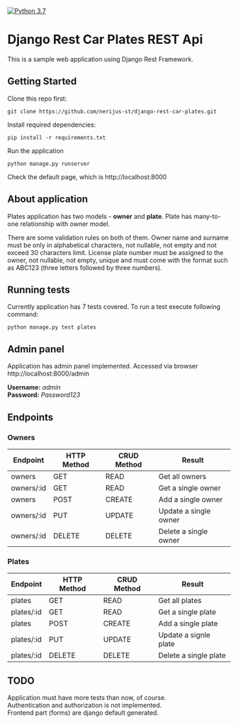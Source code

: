 [![Python 3.7](https://img.shields.io/badge/python-3.7-green.svg)](https://www.python.org/downloads/release/python-370/)

# Django Rest Car Plates REST Api
This is a sample web application using Django Rest Framework.


## Getting Started

Clone this repo first:
```
git clone https://github.com/nerijus-st/django-rest-car-plates.git
```

Install required dependencies:
```
pip install -r requirements.txt
```

Run the application
```
python manage.py runserver
```

Check the default page, which is http://localhost:8000

## About application

Plates application has two models - **owner** and **plate**. Plate has many-to-one relationship with owner model.

There are some validation rules on both of them. Owner name and surname must be only in alphabetical characters, not nullable, not empty and not exceed 30 characters limit.
License plate number must be assigned to the owner, not nullable, not empty, unique and must come with the format such as ABC123 (three letters followed by three numbers).

## Running tests
Currently application has 7 tests covered. To run a test execute following command:
```
python manage.py test plates
```

## Admin panel
Application has admin panel implemented.
Accessed via browser http://localhost:8000/admin

**Username:** *admin*  
**Password:** *Password123*

## Endpoints

### Owners

| Endpoint      | HTTP Method   | CRUD Method   | Result                  |
| ------------- | ------------- | ------------- | -------------           |
| owners        | GET           | READ          | Get all owners          |
| owners/:id    | GET           | READ          | Get a single owner      |
| owners        | POST          | CREATE        | Add a single owner      |
| owners/:id    | PUT           | UPDATE        | Update a single owner   |
| owners/:id    | DELETE        | DELETE        | Delete a single owner   |

### Plates

| Endpoint      | HTTP Method   | CRUD Method   | Result                  |
| ------------- | ------------- | ------------- | -------------           |
| plates        | GET           | READ          | Get all plates          |
| plates/:id    | GET           | READ          | Get a single plate      |
| plates        | POST          | CREATE        | Add a single plate      |
| plates/:id    | PUT           | UPDATE        | Update a signle plate   |
| plates/:id    | DELETE        | DELETE        | Delete a single plate   |

## TODO

Application must have more tests than now, of course.  
Authentication and authorization is not implemented.  
Frontend part (forms) are django default generated.
